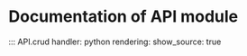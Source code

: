 # Documentation of API module
::: API.crud
    handler: python
    rendering:
      show_source: true